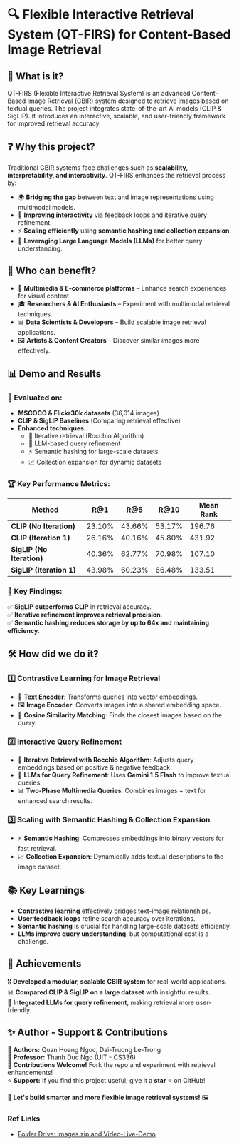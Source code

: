 # 🔍 **Flexible Interactive Retrieval System (QT-FIRS) for Content-Based Image Retrieval**

## 📌 What is it?
QT-FIRS (Flexible Interactive Retrieval System) is an advanced Content-Based Image Retrieval (CBIR) system designed to retrieve images based on textual queries. The project integrates state-of-the-art AI models (CLIP & SigLIP). It introduces an interactive, scalable, and user-friendly framework for improved retrieval accuracy.

## ❓ Why this project?
Traditional CBIR systems face challenges such as **scalability, interpretability, and interactivity**. QT-FIRS enhances the retrieval process by:
- 🌍 **Bridging the gap** between text and image representations using multimodal models.
- 🔄 **Improving interactivity** via feedback loops and iterative query refinement.
- ⚡ **Scaling efficiently** using **semantic hashing and collection expansion**.
- 🧠 **Leveraging Large Language Models (LLMs)** for better query understanding.

## 👥 Who can benefit?
- 🏢 **Multimedia & E-commerce platforms** – Enhance search experiences for visual content.
- 🎓 **Researchers & AI Enthusiasts** – Experiment with multimodal retrieval techniques.
- 📊 **Data Scientists & Developers** – Build scalable image retrieval applications.
- 🖼️ **Artists & Content Creators** – Discover similar images more effectively.

## 📊 Demo and Results
### **🔬 Evaluated on:**
- **MSCOCO & Flickr30k datasets** (36,014 images)
- **CLIP & SigLIP Baselines** (Comparing retrieval effective)
- **Enhanced techniques:**
  - 🔄 Iterative retrieval (Rocchio Algorithm)
  - 📖 LLM-based query refinement
  - ⚡ Semantic hashing for large-scale datasets
  - 📈 Collection expansion for dynamic datasets

### **🏆 Key Performance Metrics:**
| Method | R@1 | R@5 | R@10 | Mean Rank |
|--------|------|------|-------|------------|
| **CLIP (No Iteration)** | 23.10% | 43.66% | 53.17% | 196.76 |
| **CLIP (Iteration 1)** | 26.16% | 40.16% | 45.80% | 431.92 |
| **SigLIP (No Iteration)** | 40.36% | 62.77% | 70.98% | 107.10 |
| **SigLIP (Iteration 1)** | 43.98% | 60.23% | 66.48% | 133.51 |

### **📌 Key Findings:**
✅ **SigLIP outperforms CLIP** in retrieval accuracy.  
✅ **Iterative refinement improves retrieval precision**.  
✅ **Semantic hashing reduces storage by up to 64x and maintaining efficiency**.  

## 🛠️ How did we do it?
### **1️⃣ Contrastive Learning for Image Retrieval**
- 📖 **Text Encoder**: Transforms queries into vector embeddings.
- 🖼️ **Image Encoder**: Converts images into a shared embedding space.
- 📏 **Cosine Similarity Matching**: Finds the closest images based on the query.

### **2️⃣ Interactive Query Refinement**
- 🔄 **Iterative Retrieval with Rocchio Algorithm**: Adjusts query embeddings based on positive & negative feedback.
- 📖 **LLMs for Query Refinement**: Uses **Gemini 1.5 Flash** to improve textual queries.
- 📊 **Two-Phase Multimedia Queries**: Combines images + text for enhanced search results.

### **3️⃣ Scaling with Semantic Hashing & Collection Expansion**
- ⚡ **Semantic Hashing**: Compresses embeddings into binary vectors for fast retrieval.
- 📈 **Collection Expansion**: Dynamically adds textual descriptions to the image dataset.

## 📚 Key Learnings
- **Contrastive learning** effectively bridges text-image relationships.
- **User feedback loops** refine search accuracy over iterations.
- **Semantic hashing** is crucial for handling large-scale datasets efficiently.
- **LLMs improve query understanding**, but computational cost is a challenge.

## 🏅 Achievements
🎖️ **Developed a modular, scalable CBIR system** for real-world applications.  
📊 **Compared CLIP & SigLIP on a large dataset** with insightful results.  
🚀 **Integrated LLMs for query refinement**, making retrieval more user-friendly.  

## ✨ Author - Support & Contributions
👤 **Authors:** Quan Hoang Ngoc, Dai-Truong Le-Trong  
🏫 **Professor:** Thanh Duc Ngo (UIT - CS336)  
📩 **Contributions Welcome!** Fork the repo and experiment with retrieval enhancements!  
⭐ **Support:** If you find this project useful, give it a **star** ⭐ on GitHub!  

🚀 **Let's build smarter and more flexible image retrieval systems!** 🖼️

### Ref Links 
  - [Folder Drive: Images.zip and Video-Live-Demo](https://drive.google.com/drive/folders/17YUaZgvwhWeXwOL3qV3po88-9iGgn8pb)
